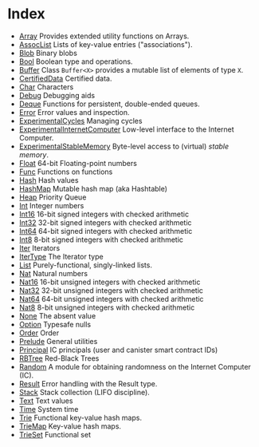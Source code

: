 # Index

* [Array](Array.md) Provides extended utility functions on Arrays.
* [AssocList](AssocList.md) Lists of key-value entries ("associations").
* [Blob](Blob.md) Binary blobs
* [Bool](Bool.md) Boolean type and operations.
* [Buffer](Buffer.md) Class `Buffer<X>` provides a mutable list of elements of type `X`.
* [CertifiedData](CertifiedData.md) Certified data.
* [Char](Char.md) Characters
* [Debug](Debug.md) Debugging aids
* [Deque](Deque.md) Functions for persistent, double-ended queues.
* [Error](Error.md) Error values and inspection.
* [ExperimentalCycles](ExperimentalCycles.md) Managing cycles
* [ExperimentalInternetComputer](ExperimentalInternetComputer.md) Low-level interface to the Internet Computer.
* [ExperimentalStableMemory](ExperimentalStableMemory.md) Byte-level access to (virtual) _stable memory_.
* [Float](Float.md) 64-bit Floating-point numbers
* [Func](Func.md) Functions on functions
* [Hash](Hash.md) Hash values
* [HashMap](HashMap.md) Mutable hash map (aka Hashtable)
* [Heap](Heap.md) Priority Queue
* [Int](Int.md) Integer numbers
* [Int16](Int16.md) 16-bit signed integers with checked arithmetic
* [Int32](Int32.md) 32-bit signed integers with checked arithmetic
* [Int64](Int64.md) 64-bit signed integers with checked arithmetic
* [Int8](Int8.md) 8-bit signed integers with checked arithmetic
* [Iter](Iter.md) Iterators
* [IterType](IterType.md) The Iterator type
* [List](List.md) Purely-functional, singly-linked lists.
* [Nat](Nat.md) Natural numbers
* [Nat16](Nat16.md) 16-bit unsigned integers with checked arithmetic
* [Nat32](Nat32.md) 32-bit unsigned integers with checked arithmetic
* [Nat64](Nat64.md) 64-bit unsigned integers with checked arithmetic
* [Nat8](Nat8.md) 8-bit unsigned integers with checked arithmetic
* [None](None.md) The absent value
* [Option](Option.md) Typesafe nulls
* [Order](Order.md) Order
* [Prelude](Prelude.md) General utilities
* [Principal](Principal.md) IC principals (user and canister smart contract IDs)
* [RBTree](RBTree.md) Red-Black Trees
* [Random](Random.md) A module for obtaining randomness on the Internet Computer (IC).
* [Result](Result.md) Error handling with the Result type.
* [Stack](Stack.md) Stack collection (LIFO discipline).
* [Text](Text.md) Text values
* [Time](Time.md) System time
* [Trie](Trie.md) Functional key-value hash maps.
* [TrieMap](TrieMap.md) Key-value hash maps.
* [TrieSet](TrieSet.md) Functional set
